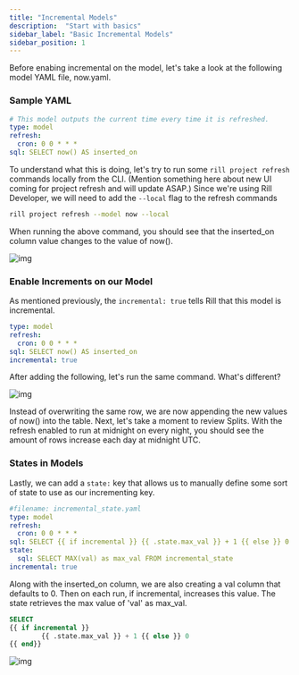 ```yaml
---
title: "Incremental Models"
description:  "Start with basics"
sidebar_label: "Basic Incremental Models"
sidebar_position: 1
---
```

Before enabing incremental on the model, let's take a look at the following model YAML file, now.yaml. 
### Sample YAML 
```yaml
# This model outputs the current time every time it is refreshed.
type: model
refresh:
  cron: 0 0 * * *
sql: SELECT now() AS inserted_on
```

To understand what this is doing, let's try to run some `rill project refresh` commands locally from the CLI. (Mention something here about new UI coming for project refresh and will update ASAP.) Since we're using Rill Developer, we will need to add the `--local` flag to the refresh commands


```bash
rill project refresh --model now --local
```

When running the above command, you should see that the inserted_on column value changes to the value of now(). 

![img](/img/tutorials/302/now.png)


### Enable Increments on our Model 

As mentioned previously, the `incremental: true` tells Rill that this model is incremental. 

```yaml
type: model
refresh:
  cron: 0 0 * * *
sql: SELECT now() AS inserted_on
incremental: true
```

After adding the following, let's run the same command. What's different?

![img](/img/tutorials/302/now-incremental.png)


Instead of overwriting the same row, we are now appending the new values of now() into the table. Next, let's take a moment to review Splits. With the refresh enabled to run at midnight on every night, you should see the amount of rows increase each day at midnight UTC.


### States in Models

Lastly, we can add a `state:` key that allows us to manually define some sort of state to use as our incrementing key.


```yaml
#filename: incremental_state.yaml
type: model
refresh:
  cron: 0 0 * * *
sql: SELECT {{ if incremental }} {{ .state.max_val }} + 1 {{ else }} 0 {{ end}} AS val, now() AS inserted_on
state:
  sql: SELECT MAX(val) as max_val FROM incremental_state
incremental: true
```

Along with the inserted_on column, we are also creating a val column that defaults to 0. Then on each run, if incremental, increases this value. The state retrieves the max value of 'val' as max_val.

```SQL
SELECT 
{{ if incremental }} 
        {{ .state.max_val }} + 1 {{ else }} 0 
{{ end}}
```

![img](/img/tutorials/302/now-state.png)